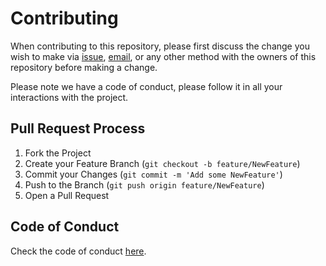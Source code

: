 # Contributing

When contributing to this repository, please first discuss the change you wish to make via [issue](https://github.com/mbonamensa/meme_generator/issues),
[email](mailto:mbonamensa@gmail.com), or any other method with the owners of this repository before making a change. 

Please note we have a code of conduct, please follow it in all your interactions with the project.

## Pull Request Process

1. Fork the Project
2. Create your Feature Branch (`git checkout -b feature/NewFeature`)
3. Commit your Changes (`git commit -m 'Add some NewFeature'`)
4. Push to the Branch (`git push origin feature/NewFeature`)
5. Open a Pull Request

## Code of Conduct
Check the code of conduct [here](https://github.com/mbonamensa/practice-meme_generator/blob/master/CODE_OF_CONDUCT.md).
